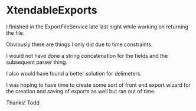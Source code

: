 # XtendableExports

I finished in the ExportFileService late last night while working on returning the file.  

 Obviously there are things I only did due to time constraints. 

I would not have done a string concatenation for the fields and the subsequent parser thing.  

I also would have found a better solution for delimeters.

I was hoping to have time to create some sort of front end export wizard for the creation and saving of exports as well but ran out of time.

Thanks!
Todd

